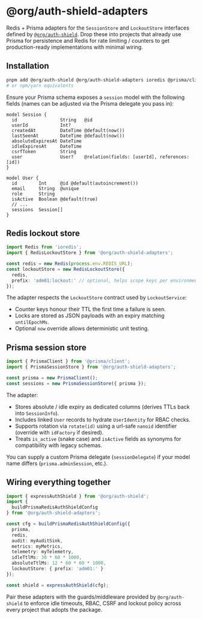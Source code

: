 # @org/auth-shield-adapters

Redis + Prisma adapters for the `SessionStore` and `LockoutStore` interfaces defined by [`@org/auth-shield`](../auth-shield/README.md). Drop these into projects that already use Prisma for persistence and Redis for rate limiting / counters to get production-ready implementations with minimal wiring.

## Installation

```bash
pnpm add @org/auth-shield @org/auth-shield-adapters ioredis @prisma/client
# or npm/yarn equivalents
```

Ensure your Prisma schema exposes a `session` model with the following fields (names can be adjusted via the Prisma delegate you pass in):

```prisma
model Session {
  id                String   @id
  userId            Int?
  createdAt         DateTime @default(now())
  lastSeenAt        DateTime @default(now())
  absoluteExpiresAt DateTime
  idleExpiresAt     DateTime
  csrfToken         String
  user              User?    @relation(fields: [userId], references: [id])
}

model User {
  id        Int     @id @default(autoincrement())
  email     String  @unique
  role      String
  isActive  Boolean @default(true)
  // ...
  sessions  Session[]
}
```

## Redis lockout store

```ts
import Redis from 'ioredis';
import { RedisLockoutStore } from '@org/auth-shield-adapters';

const redis = new Redis(process.env.REDIS_URL);
const lockoutStore = new RedisLockoutStore({
  redis,
  prefix: 'adm01:lockout:' // optional, helps scope keys per environment
});
```

The adapter respects the `LockoutStore` contract used by `LockoutService`:

- Counter keys honour their TTL the first time a failure is seen.
- Locks are stored as JSON payloads with an expiry matching `untilEpochMs`.
- Optional `now` override allows deterministic unit testing.

## Prisma session store

```ts
import { PrismaClient } from '@prisma/client';
import { PrismaSessionStore } from '@org/auth-shield-adapters';

const prisma = new PrismaClient();
const sessions = new PrismaSessionStore({ prisma });
```

The adapter:

- Stores absolute / idle expiry as dedicated columns (derives TTLs back into `SessionInfo`).
- Includes linked `User` records to hydrate `UserIdentity` for RBAC checks.
- Supports rotation via `rotate(id)` using a url-safe `nanoid` identifier (override with `idFactory` if desired).
- Treats `is_active` (snake case) and `isActive` fields as synonyms for compatibility with legacy schemas.

You can supply a custom Prisma delegate (`sessionDelegate`) if your model name differs (`prisma.adminSession`, etc.).

## Wiring everything together

```ts
import { expressAuthShield } from '@org/auth-shield';
import {
  buildPrismaRedisAuthShieldConfig
} from '@org/auth-shield-adapters';

const cfg = buildPrismaRedisAuthShieldConfig({
  prisma,
  redis,
  audit: myAuditSink,
  metrics: myMetrics,
  telemetry: myTelemetry,
  idleTtlMs: 30 * 60 * 1000,
  absoluteTtlMs: 12 * 60 * 60 * 1000,
  lockoutStore: { prefix: 'adm01:' }
});

const shield = expressAuthShield(cfg);
```

Pair these adapters with the guards/middleware provided by `@org/auth-shield` to enforce idle timeouts, RBAC, CSRF and lockout policy across every project that adopts the package.
